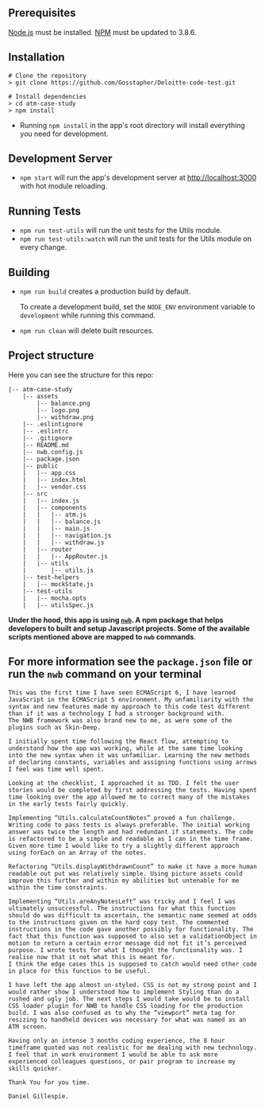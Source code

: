 ## Prerequisites

[Node.js](http://nodejs.org/) must be installed.
[NPM](https://www.npmjs.com/) must be updated to 3.8.6.

## Installation

```shell
# Clone the repository
> git clone https://github.com/Gosstapher/Deloitte-code-test.git

# Install dependencies
> cd atm-case-study
> npm install
```
* Running `npm install` in the app's root directory will install everything you need for development.

## Development Server

* `npm start` will run the app's development server at [http://localhost:3000](http://localhost:3000) with hot module reloading.

## Running Tests

* `npm run test-utils` will run the unit tests for the Utils module.
* `npm run test-utils:watch` will run the unit tests for the Utils module on every change.


## Building

* `npm run build` creates a production build by default.

   To create a development build, set the `NODE_ENV` environment variable to `development` while running this command.

* `npm run clean` will delete built resources.

## Project structure

Here you can see the structure for this repo:

```
|-- atm-case-study
    |-- assets
        |-- balance.png
        |-- logo.png
        |-- withdraw.png
    |-- .eslintignore
    |-- .eslintrc
    |-- .gitignore
    |-- README.md
    |-- nwb.config.js
    |-- package.json
    |-- public
    |   |-- app.css
    |   |-- index.html
    |   |-- vendor.css
    |-- src
    |   |-- index.js
    |   |-- components
    |   |   |-- atm.js
    |   |   |-- balance.js
    |   |   |-- main.js
    |   |   |-- navigation.js
    |   |   |-- withdraw.js
    |   |-- router
    |   |   |-- AppRouter.js
    |   |-- utils
    |       |-- utils.js
    |-- test-helpers
    |   |-- mockState.js
    |-- test-utils
    |   |-- mocha.opts
    |   |-- utilsSpec.js
```

**Under the hood, this app is using [`nwb`](https://github.com/insin/nwb). A npm package that helps developers to built and setup Javascript projects. Some of the available scripts mentioned above are mapped to `nwb` commands**.

**For more information see the `package.json` file or run the `nwb` command on your terminal**
------------------------------------------------------------------------------------------------------

    
    This was the first time I have seen ECMAScript 6, I have learned JavaScript in the ECMAScript 5 environment. My unfamiliarity with the syntax and new features made my approach to this code test different than if it was a technology I had a stronger background with.
    The NWB framework was also brand new to me, as were some of the plugins such as Skin-Deep.

    I initially spent time following the React flow, attempting to understand how the app was working, while at the same time looking into the new syntax when it was unfamiliar. Learning the new methods of declaring constants, variables and assigning functions using arrows I feel was time well spent.

    Looking at the checklist, I approached it as TDD. I felt the user stories would be completed by first addressing the tests. Having spent time looking over the app allowed me to correct many of the mistakes in the early tests fairly quickly.

    Implementing “Utils.calculateCountNotes” proved a fun challenge. Writing code to pass tests is always preferable. The initial working answer was twice the length and had redundant if statements. The code is refactored to be a simple and readable as I can in the time frame. Given more time I would like to try a slightly different approach using forEach on an Array of the notes. 

    Refactoring “Utils.displayWithdrawnCount” to make it have a more human readable out put was relatively simple. Using picture assets could improve this further and within my abilities but untenable for me within the time constraints. 

    Implementing “Utils.areAnyNotesLeft” was tricky and I feel I was ultimately unsuccessful. The instructions for what this function should do was difficult to ascertain, the semantic name seemed at odds to the instructions given on the hard copy test. The commented instructions in the code gave another possibly for functionality. The fact that this function was supposed to also set a validationObject in motion to return a certain error message did not fit it’s perceived purpose. I wrote tests for what I thought the functionality was. I realise now that it not what this is meant for.
    I think the edge cases this is supposed to catch would need other code in place for this function to be useful. 

    I have left the app almost un-styled. CSS is not my strong point and I would rather show I understood how to implement Styling than do a rushed and ugly job. The next steps I would take would be to install CSS loader plugin for NWB to handle CSS loading for the production build. I was also confused as to why the “viewport” meta tag for resizing to handheld devices was necessary for what was named as an ATM screen. 

    Having only an intense 3 months coding experience, the 8 hour timeframe quoted was not realistic for me dealing with new technology. I feel that in work environment I would be able to ask more experienced colleagues questions, or pair program to increase my skills quicker. 

    Thank You for you time.

    Daniel Gillespie.

















